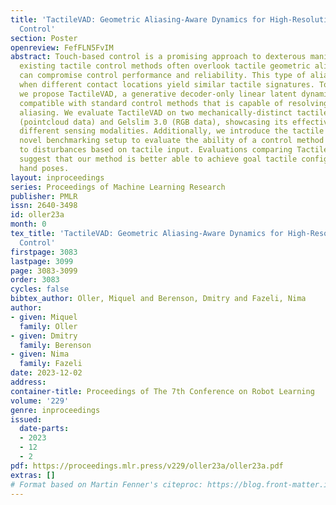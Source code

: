 ```yaml
---
title: 'TactileVAD: Geometric Aliasing-Aware Dynamics for High-Resolution Tactile
  Control'
section: Poster
openreview: FefFLN5FvIM
abstract: Touch-based control is a promising approach to dexterous manipulation. However,
  existing tactile control methods often overlook tactile geometric aliasing which
  can compromise control performance and reliability. This type of aliasing occurs
  when different contact locations yield similar tactile signatures. To address this,
  we propose TactileVAD, a generative decoder-only linear latent dynamics formulation
  compatible with standard control methods that is capable of resolving geometric
  aliasing. We evaluate TactileVAD on two mechanically-distinct tactile sensors, SoftBubbles
  (pointcloud data) and Gelslim 3.0 (RGB data), showcasing its effectiveness in handling
  different sensing modalities. Additionally, we introduce the tactile cartpole, a
  novel benchmarking setup to evaluate the ability of a control method to respond
  to disturbances based on tactile input. Evaluations comparing TactileVAD to baselines
  suggest that our method is better able to achieve goal tactile configurations and
  hand poses.
layout: inproceedings
series: Proceedings of Machine Learning Research
publisher: PMLR
issn: 2640-3498
id: oller23a
month: 0
tex_title: 'TactileVAD: Geometric Aliasing-Aware Dynamics for High-Resolution Tactile
  Control'
firstpage: 3083
lastpage: 3099
page: 3083-3099
order: 3083
cycles: false
bibtex_author: Oller, Miquel and Berenson, Dmitry and Fazeli, Nima
author:
- given: Miquel
  family: Oller
- given: Dmitry
  family: Berenson
- given: Nima
  family: Fazeli
date: 2023-12-02
address:
container-title: Proceedings of The 7th Conference on Robot Learning
volume: '229'
genre: inproceedings
issued:
  date-parts:
  - 2023
  - 12
  - 2
pdf: https://proceedings.mlr.press/v229/oller23a/oller23a.pdf
extras: []
# Format based on Martin Fenner's citeproc: https://blog.front-matter.io/posts/citeproc-yaml-for-bibliographies/
---
```

